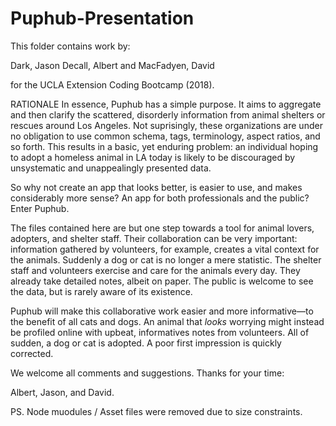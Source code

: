 # Puphub-Presentation

This folder contains work by:

Dark, Jason
Decall, Albert and
MacFadyen, David 

for the UCLA Extension Coding Bootcamp (2018). 

RATIONALE
In essence, Puphub has a simple purpose. It aims to aggregate and then clarify the scattered, disorderly information from animal shelters or rescues around Los Angeles. Not suprisingly, these organizations are under no obligation to use common schema, tags, terminology, aspect ratios, and so forth. This results in a basic, yet enduring problem: an individual hoping to adopt a homeless animal in LA today is likely to be discouraged by unsystematic and unappealingly presented data.

So why not create an app that looks better, is easier to use, and makes considerably more sense? An app for both professionals and the public? Enter Puphub. 

The files contained here are but one step towards a tool for animal lovers, adopters, and shelter staff. Their collaboration can be very important: information gathered by volunteers, for example, creates a vital context for the animals. Suddenly a dog or cat is no longer a mere statistic. The shelter staff and volunteers exercise and care for the animals every day. They already take detailed notes, albeit on paper. The public is welcome to see the data, but is rarely aware of its existence. 

Puphub will make this collaborative work easier and more informative––to the benefit of all cats and dogs. An animal that *looks* worrying might instead be profiled online with upbeat, informatives notes from volunteers. All of sudden, a dog or cat is adopted. A poor first impression is quickly corrected. 

We welcome all comments and suggestions. Thanks for your time:

Albert, Jason, and David.


PS. Node muodules / Asset files were removed due to size constraints. 

